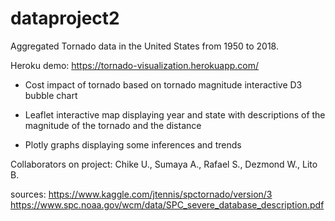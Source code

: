 # dataproject2

Aggregated Tornado data in the United States from 1950 to 2018.

Heroku demo: https://tornado-visualization.herokuapp.com/

* Cost impact of tornado based on tornado magnitude interactive D3 bubble chart
 
* Leaflet interactive map displaying year and state with descriptions of the magnitude of the tornado and the distance
 
* Plotly graphs displaying some inferences and trends
  
 Collaborators on project:
 Chike U., Sumaya A., Rafael S., Dezmond W., Lito B.
 
sources:
https://www.kaggle.com/jtennis/spctornado/version/3
https://www.spc.noaa.gov/wcm/data/SPC_severe_database_description.pdf

